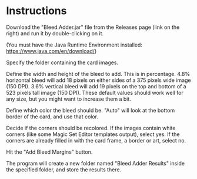 # Instructions

Download the "Bleed.Adder.jar" file from the Releases page (link on the right) and run it by double-clicking on it.

(You must have the Java Runtime Environment installed: https://www.java.com/en/download/)

Specify the folder containing the card images.

Define the width and height of the bleed to add. This is in percentage.
4.8% horizontal bleed will add 18 pixels on either sides of a 375 pixels wide image (150 DPI).
3.6% vertical bleed will add 19 pixels on the top and bottom of a 523 pixels tall image (150 DPI).
These default values should work well for any size, but you might want to increase them a bit.

Define which color the bleed should be. "Auto" will look at the bottom border of the card, and use that color.

Decide if the corners should be recolored.
If the images contain white corners (like some Magic Set Editor templates output), select yes.
If the corners are already filled in with the card frame, a border or art, select no.

Hit the "Add Bleed Margins" button.

The program will create a new folder named "Bleed Adder Results" inside the specified folder, and store the results there.
